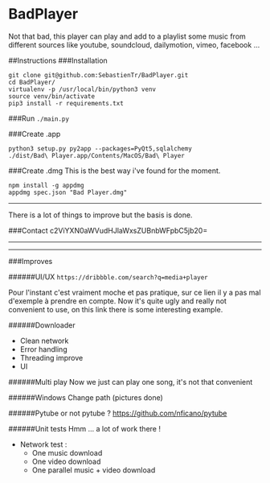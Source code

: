 # BadPlayer

Not that bad, this player can play and add to a playlist some music from different sources like youtube, soundcloud, dailymotion, vimeo, facebook ...


##Instructions
###Installation
```
git clone git@github.com:SebastienTr/BadPlayer.git
cd BadPlayer/
virtualenv -p /usr/local/bin/python3 venv
source venv/bin/activate
pip3 install -r requirements.txt
```

###Run
`./main.py`

###Create .app
```
python3 setup.py py2app --packages=PyQt5,sqlalchemy
./dist/Bad\ Player.app/Contents/MacOS/Bad\ Player
```

###Create .dmg
This is the best way i've found for the moment.

```
npm install -g appdmg
appdmg spec.json "Bad Player.dmg"
```
---------------------

There is a lot of things to improve but the basis is done.

###Contact
c2ViYXN0aWVudHJlaWxsZUBnbWFpbC5jb20=


---------------------
---------------------
###Improves

######UI/UX
`https://dribbble.com/search?q=media+player`

Pour l'instant c'est vraiment moche et pas pratique, sur ce lien il y a pas mal d'exemple à prendre en compte.
Now it's quite ugly and really not convenient to use, on this link there is some interesting example.

######Downloader
- Clean network
- Error handling
- Threading improve
- UI

######Multi play
Now we just can play one song, it's not that convenient

######Windows
Change path (pictures done)

######Pytube or not pytube ?
https://github.com/nficano/pytube

######Unit tests
Hmm ... a lot of work there !

* Network test :
  * One music download
  * One video download
  * One parallel music + video download